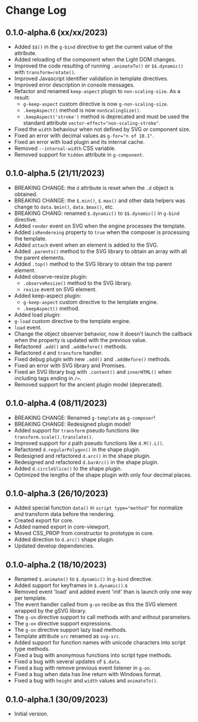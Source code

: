 # Change Log

## 0.1.0-alpha.6 (xx/xx/2023)

- Added `$$()` in the `g-bind` directive to get the current value of the attribute.
- Added reloading of the component when the Light DOM changes.
- Improved the code resulting of running `.animateTo()` or `$$.dynamic()` with `transform=rotate()`.
- Improved Javascript identifier validation in template directives.
- Improved error description in console messages.
- Refactor and renamed `keep-aspect` plugin to `non-scaling-size`. As a result:
  - `g-keep-aspect` custom directive is now `g-non-scaling-size`.
  - `.keepAspect()` method is now `nonScalingSize()`.
  - `.keepAspect('stroke')` method is deprecated and must be used the standard
    attribute `vector-effect="non-scaling-stroke"`.
- Fixed the `width` behaviour when not defined by SVG or component size.
- Fixed an error with decimal values as `g-for="n of 10.1"`.
- Fixed an error with load plugin and its internal cache.
- Removed `--internal-width` CSS variable.
- Removed support for `hidden` attribute in `g-component`.

## 0.1.0-alpha.5 (21/11/2023)

- BREAKING CHANGE: the `d` attribute is reset when the `.d` object is obtained.
- BREAKING CHANGE: the `$.min()`, `$.max()` and other data helpers was change to `data.$min()`,
  `data.$max()`, etc.
- BREAKING CHANG: renamed `$.dynamic()` to `$$.dynamic()` in `g-bind` directive.
- Added `render` event on SVG when the engine processes the template.
- Added `isRendereing` property to `true` when the composer is processing the template.
- Added `attach` event when an element is added to the SVG.
- Added `.parents()` method to the SVG library to obtain an array with all the parent elements.
- Added `.top()` method to the SVG library to obtain the top parent element.
- Added observe-resize plugin:
  - `.observeResize()` method to the SVG library.
  - `resize` event on SVG element.
- Added keep-aspect plugin:
  - `g-keep-aspect` custom directive to the template engine.
  - `.keepAspect()` method.
- Added load plugin:
- `g-load` custom directive to the template engine.
- `load` event.
- Change the object observer behavior, now it doesn't launch the callback when the property is
  updated with the previous value.
- Refactored `.add()` and `.addBefore()` methods.
- Refactored `d` and `transform` handler.
- Fixed debug plugin with new `.add()` and `.addBefore()` methods.
- Fixed an error with SVG library and Promises.
- Fixed an SVG library bug with `.content()` and `innerHTML()` when including tags ending in `/>`.
- Removed support for the ancient plugin model (deprecated).

## 0.1.0-alpha.4 (08/11/2023)

- BREAKING CHANGE: Renamed `g-template` as `g-composer`!
- BREAKING CHANGE: Redesigned plugin model!
- Added support for `transform` pseudo functions like `transform.scale().translate()`.
- Improved support for `d` path pseudo functions like `d.M().L()`.
- Refactored `d.regularPolygon()` in the shape plugin.
- Redesigned and refactored `d.arc()` in the shape plugin.
- Redesigned and refactored `d.barArc()` in the shape plugin.
- Added `d.circleSlice()` to the shape plugin.
- Optimized the lengths of the shape plugin with only four decimal places.

## 0.1.0-alpha.3 (26/10/2023)

- Added special function `data()` in `script type="method"` for normalize and transform data before
  the rendering.
- Created export for core.
- Added named export in core-viewport.
- Moved CSS_PROP from constructor to prototype in core.
- Added direction to `d.arc()` shape plugin.
- Updated develop dependencies.

## 0.1.0-alpha.2 (18/10/2023)

- Renamed `$.animate()` to `$.dynamic()` in `g-bind` directive.
- Added support for keyframes in `$.dynamic()`.s
- Removed event 'load' and added event 'init' than is launch only one way per template.
- The event handler called from `g-on` recibe as this the SVG element wrapped by the gSVG library.
- The `g-on` directive support to call methods with and without parameters.
- The `g-on` directive support expressions.
- The `g-on` directive support lazy load methods.
- Template attribute `src` renamed as `svg-src`.
- Added support for function names with unicode characters into script type methods.
- Fixed a bug with anonymous functions into script type methods.
- Fixed a bug with several updates of `$.data`.
- Fixed a bug with remove previous event listener in `g-on`.
- Fixed a bug when data has line return with Windows format.
- Fixed a bug with `height` and `width` values and `animateTo()`.

## 0.1.0-alpha.1 (30/09/2023)

- Initial version.